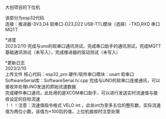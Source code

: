 大创项目的下位机
 
该部分为esp32代码  
连接：推进器-3V3,D4  软串口-D23,D22  USB-TTL模块（选择）-TXD,RXD  串口  MQTT

*进度  
2023/2/10 完成与uno的软串口通讯测试，完成串口助手的通讯测试，完成MQTT基础通讯测试（未写入），完成推进器的驱动测试（未写入）

*更新日志  
2023/2/10  
上传文件  核心代码：esp32_pro  硬件/软件串口模块：usart  软串口SoftwareSerial库：SoftwareSerial.h/.cpp
完成与UNO的软串口连接通讯，可以接收并处理UNO发送的原始流速数据  
完成硬件串口通讯，此处用的是XCOM串口助手，可以进行发送实时流速值与接收设定的目标流速  
！！！注意：流速值指令格式 VELO int ，此处int为至多五位的整形数，实际流速值为两位小数，该值为×100后的值，上位机接收时注意处理

